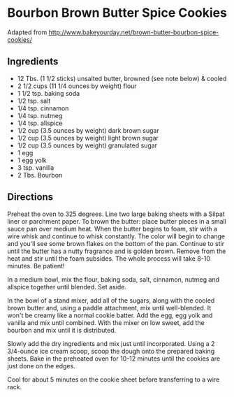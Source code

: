 # Bourbon Brown Butter Spice Cookies

Adapted from http://www.bakeyourday.net/brown-butter-bourbon-spice-cookies/

## Ingredients

- 12 Tbs. (1 1/2 sticks) unsalted butter, browned (see note below) & cooled
- 2 1/2 cups (11 1/4 ounces by weight) flour
- 1 1/2 tsp. baking soda
- 1/2 tsp. salt
- 1/4 tsp. cinnamon
- 1/4 tsp. nutmeg
- 1/4 tsp. allspice
- 1/2 cup (3.5 ounces by weight) dark brown sugar
- 1/2 cup (3.5 ounces by weight) light brown sugar
- 1/2 cup (3.5 ounces by weight) granulated sugar
- 1 egg
- 1 egg yolk
- 3 tsp. vanilla
- 2 Tbs. Bourbon

## Directions

Preheat the oven to 325 degrees.  Line two large baking sheets with a Silpat liner or parchment paper.  To brown the butter: place butter pieces in a small sauce pan over medium heat.  When the butter begins to foam, stir with a wire whisk and continue to whisk constantly.  The color will begin to change and you'll see some brown flakes on the bottom of the pan.  Continue to stir until the butter has a nutty fragrance and is golden brown.  Remove from the heat and stir until the foam subsides.  The whole process will take 8-10 minutes.  Be patient!

In a medium bowl, mix the flour, baking soda, salt, cinnamon, nutmeg and allspice together until blended.  Set aside.

In the bowl of a stand mixer, add all of the sugars, along with the cooled brown butter and, using a paddle attachment, mix until well-blended.  It won't be creamy like a normal cookie batter.  Add the egg, egg yolk and vanilla and mix until combined.  With the mixer on low sweet, add the bourbon and mix until it is distributed.

Slowly add the dry ingredients and mix just until incorporated.  Using a 2 3/4-ounce ice cream scoop, scoop the dough onto the prepared baking sheets.  Bake in the preheated oven for 10-12 minutes until the cookies are just done on the edges.

Cool for about 5 minutes on the cookie sheet before transferring to a wire rack.


